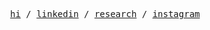 <p align="center">
    <samp>
        <a href="https://akhilv.me">hi</a> / 
        <a href="https://linkedin.com/in/akhilvanka">linkedin</a> /
        <a href="https://research.akhilv.me/">research</a> /
        <a href="https://instagram.com/akhilvanka_">instagram</a>
    </samp>
</p>
